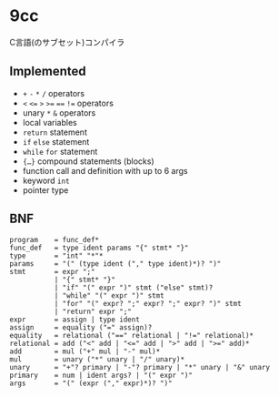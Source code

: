# 9cc
C言語(のサブセット)コンパイラ

## Implemented
- `+` `-` `*` `/` operators
- `<` `<=` `>` `>=` `==` `!=` operators
- unary `*` `&` operators
- local variables
- `return` statement
- `if` `else` statement
- `while` `for` statement
- `{…}` compound statements (blocks)
- function call and definition with up to 6 args
- keyword `int`
- pointer type


## BNF
```
program    = func_def*
func_def   = type ident params "{" stmt* "}"
type       = "int" "*"*
params     = "(" (type ident ("," type ident)*)? ")"
stmt       = expr ";"
           | "{" stmt* "}"
           | "if" "(" expr ")" stmt ("else" stmt)?
           | "while" "(" expr ")" stmt
           | "for" "(" expr? ";" expr? ";" expr? ")" stmt
           | "return" expr ";"
expr       = assign | type ident
assign     = equality ("=" assign)?
equality   = relational ("==" relational | "!=" relational)*
relational = add ("<" add | "<=" add | ">" add | ">=" add)*
add        = mul ("+" mul | "-" mul)*
mul        = unary ("*" unary | "/" unary)*
unary      = "+"? primary | "-"? primary | "*" unary | "&" unary
primary    = num | ident args? | "(" expr ")"
args       = "(" (expr ("," expr)*)? ")"
```

